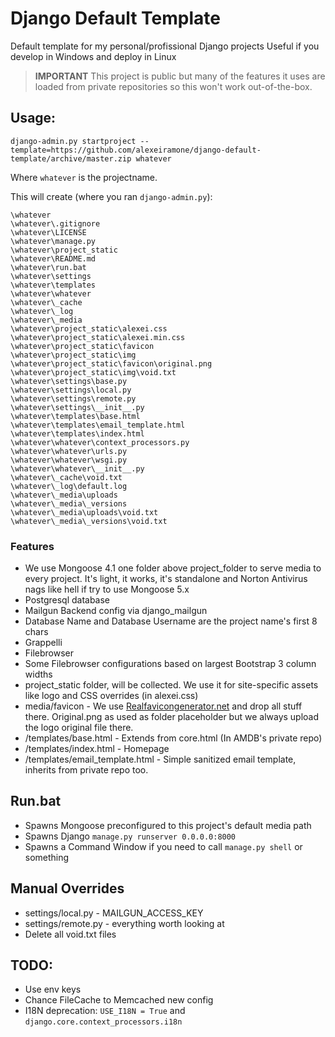 # Django Default Template
Default template for my personal/profissional Django projects
Useful if you develop in Windows and deploy in Linux

> **IMPORTANT** This project is public but many of the features it uses are loaded from private repositories so this won't work out-of-the-box.

## Usage:

    django-admin.py startproject --template=https://github.com/alexeiramone/django-default-template/archive/master.zip whatever

Where `whatever` is the projectname.

This will create (where you ran `django-admin.py`):

    \whatever
    \whatever\.gitignore
    \whatever\LICENSE
    \whatever\manage.py
    \whatever\project_static
    \whatever\README.md
    \whatever\run.bat
    \whatever\settings
    \whatever\templates
    \whatever\whatever
    \whatever\_cache
    \whatever\_log
    \whatever\_media
    \whatever\project_static\alexei.css
    \whatever\project_static\alexei.min.css
    \whatever\project_static\favicon
    \whatever\project_static\img
    \whatever\project_static\favicon\original.png
    \whatever\project_static\img\void.txt
    \whatever\settings\base.py
    \whatever\settings\local.py
    \whatever\settings\remote.py
    \whatever\settings\__init__.py
    \whatever\templates\base.html
    \whatever\templates\email_template.html
    \whatever\templates\index.html
    \whatever\whatever\context_processors.py
    \whatever\whatever\urls.py
    \whatever\whatever\wsgi.py
    \whatever\whatever\__init__.py
    \whatever\_cache\void.txt
    \whatever\_log\default.log
    \whatever\_media\uploads
    \whatever\_media\_versions
    \whatever\_media\uploads\void.txt
    \whatever\_media\_versions\void.txt

### Features
- We use Mongoose 4.1 one folder above project_folder to serve media to every project. It's light, it works, it's standalone and Norton Antivirus nags like hell if try to use Mongoose 5.x
- Postgresql database
- Mailgun Backend config via django_mailgun
- Database Name and Database Username are the project name's first 8 chars
- Grappelli
- Filebrowser
- Some Filebrowser configurations based on largest Bootstrap 3 column widths
- project_static folder, will be collected. We use it for site-specific assets like logo and CSS overrides (in alexei.css)
- media/favicon - We use [Realfavicongenerator.net](http://realfavicongenerator.net/) and drop all stuff there. Original.png as used as folder placeholder but we always upload the logo original file there.
- /templates/base.html - Extends from core.html (In AMDB's private repo)
- /templates/index.html - Homepage
- /templates/email_template.html - Simple sanitized email template, inherits from private repo too.

## Run.bat
- Spawns Mongoose preconfigured to this project's default media path
- Spawns Django `manage.py runserver 0.0.0.0:8000`
- Spawns a Command Window if you need to call `manage.py shell` or something

## Manual Overrides
- settings/local.py - MAILGUN_ACCESS_KEY
- settings/remote.py - everything worth looking at
- Delete all void.txt files

## TODO:
- Use env keys
- Chance FileCache to Memcached new config
- I18N deprecation: `USE_I18N = True` and `django.core.context_processors.i18n`

